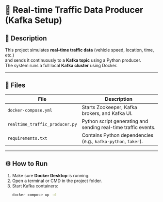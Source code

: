 # 🚗 Real-time Traffic Data Producer (Kafka Setup)

## 📄 Description
This project simulates **real-time traffic data** (vehicle speed, location, time, etc.)  
and sends it continuously to a **Kafka topic** using a Python producer.  
The system runs a full local **Kafka cluster** using Docker.

---

## 📁 Files
| File | Description |
|------|--------------|
| `docker-compose.yml` | Starts Zookeeper, Kafka brokers, and Kafka UI. |
| `realtime_traffic_producer.py` | Python script generating and sending real-time traffic events. |
| `requirements.txt` | Contains Python dependencies (e.g., `kafka-python`, `faker`). |

---

## ⚙️ How to Run

1. Make sure **Docker Desktop** is running.  
2. Open a terminal or CMD in the project folder.  
3. Start Kafka containers:
   ```bash
   docker compose up -d